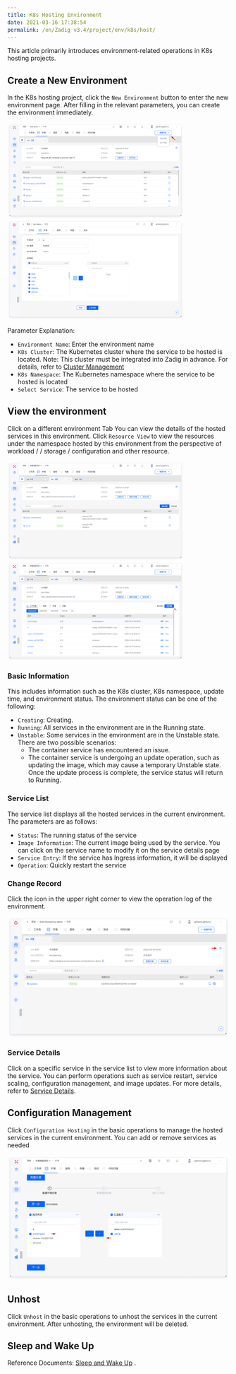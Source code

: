 ```yaml
---
title: K8s Hosting Environment
date: 2021-03-16 17:38:54
permalink: /en/Zadig v3.4/project/env/k8s/host/
---
```


This article primarily introduces environment-related operations in K8s hosting projects.

## Create a New Environment

In the K8s hosting project, click the `New Environment` button to enter the new environment page. After filling in the relevant parameters, you can create the environment immediately.

<img src="../../../../_images/create_host_env.png" width="400">
<img src="../../../../_images/create_host_env_1.png" width="400">

Parameter Explanation:

- `Environment Name`: Enter the environment name
- `K8s Cluster`: The Kubernetes cluster where the service to be hosted is located. Note: This cluster must be integrated into Zadig in advance. For details, refer to [Cluster Management](/en/Zadig%20v3.4/pages/cluster_manage)
- `K8s Namespace`: The Kubernetes namespace where the service to be hosted is located
- `Select Service`: The service to be hosted

## View the environment

Click on a different environment Tab You can view the details of the hosted services in this environment. Click `Resource View` to view the resources under the namespace hosted by this environment from the perspective of workload / / storage / configuration and other resource.

<img src="../../../../_images/list_host_env.png" width="400">
<img src="../../../../_images/list_host_env_1.png" width="400">

### Basic Information
This includes information such as the K8s cluster, K8s namespace, update time, and environment status. The environment status can be one of the following:
- `Creating`: Creating.
- `Running`: All services in the environment are in the Running state.
- `Unstable`: Some services in the environment are in the Unstable state. There are two possible scenarios:
	- The container service has encountered an issue.
	- The container service is undergoing an update operation, such as updating the image, which may cause a temporary Unstable state. Once the update process is complete, the service status will return to Running.

### Service List

The service list displays all the hosted services in the current environment. The parameters are as follows:

- `Status`: The running status of the service
- `Image Information`: The current image being used by the service. You can click on the service name to modify it on the service details page
- `Service Entry`: If the service has Ingress information, it will be displayed
- `Operation`: Quickly restart the service

### Change Record
Click the icon in the upper right corner to view the operation log of the environment.

![Change Record](../../../../_images/env_oplog_host.png)

### Service Details

Click on a specific service in the service list to view more information about the service. You can perform operations such as service restart, service scaling, configuration management, and image updates. For more details, refer to [Service Details](/en/Zadig%20v3.4/project/env/service/).

## Configuration Management

Click `Configuration Hosting` in the basic operations to manage the hosted services in the current environment. You can add or remove services as needed

![Configuration Management](../../../../_images/config_host_env.png)

## Unhost

Click `Unhost` in the basic operations to unhost the services in the current environment. After unhosting, the environment will be deleted.

## Sleep and Wake Up

Reference Documents: [Sleep and Wake Up](/en/Zadig%20v3.4/project/env/k8s/#sleep-and-wake-up) .